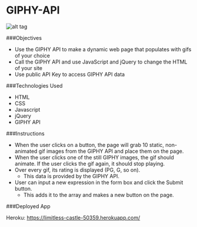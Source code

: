 # GIPHY-API

![alt tag]( )

###Objectives
* Use the GIPHY API to make a dynamic web page that populates with gifs of your choice
* Call the GIPHY API and use JavaScript and jQuery to change the HTML of your site
* Use public API Key to access GIPHY API data

###Technologies Used
* HTML
* CSS
* Javascript
* jQuery
* GIPHY API

###Instructions

* When the user clicks on a button, the page will grab 10 static, non-animated gif images from the GIPHY API and place them on the page.
* When the user clicks one of the still GIPHY images, the gif should animate. If the user clicks the gif again, it should stop playing.
* Over every gif, its rating is displayed (PG, G, so on). 
	* This data is provided by the GIPHY API.
* User can input a new expression in the form box and click the Submit button. 
  * This adds it to the array and makes a new button on the page.


###Deployed App

Heroku: https://limitless-castle-50359.herokuapp.com/


